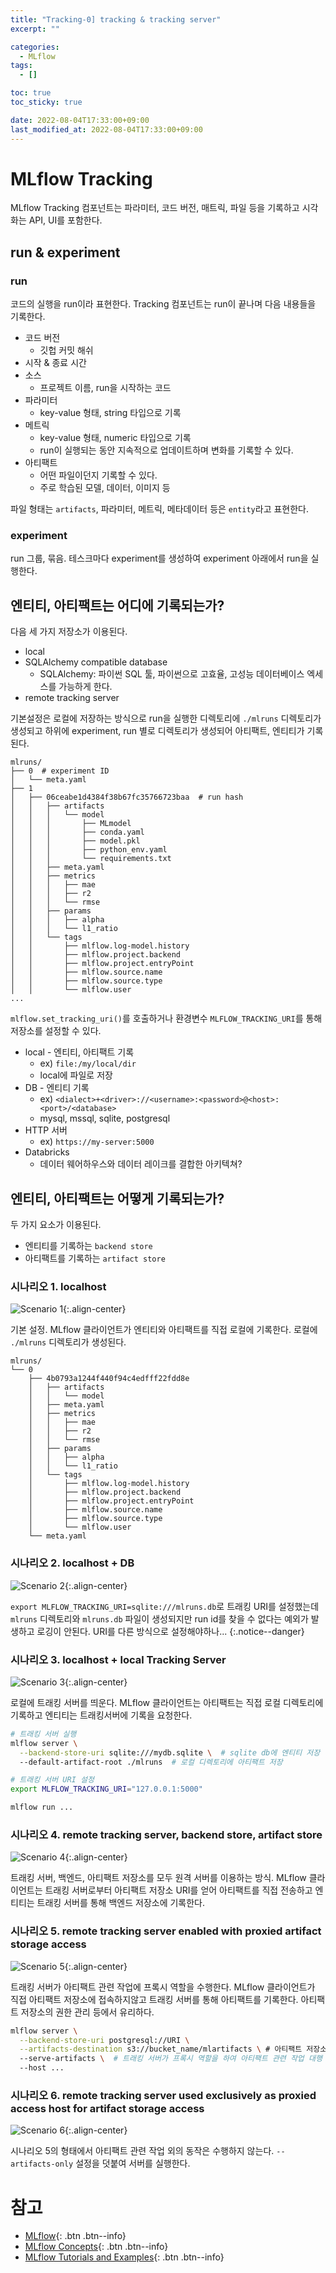 ```yaml
---
title: "Tracking-0] tracking & tracking server"
excerpt: ""

categories:
  - MLflow
tags:
  - []

toc: true
toc_sticky: true

date: 2022-08-04T17:33:00+09:00
last_modified_at: 2022-08-04T17:33:00+09:00
---
```


# MLflow Tracking

MLflow Tracking 컴포넌트는 파라미터, 코드 버전, 매트릭, 파일 등을 기록하고 시각화는 API, UI를 포함한다.

## run & experiment

### run

코드의 실행을 run이라 표현한다. Tracking 컴포넌트는 run이 끝나며 다음 내용들을 기록한다.

* 코드 버전
  * 깃헙 커밋 해쉬
* 시작 & 종료 시간
* 소스
  * 프로젝트 이름, run을 시작하는 코드
* 파라미터
  * key-value 형태, string 타입으로 기록
* 메트릭
  * key-value 형태, numeric 타입으로 기록
  * run이 실행되는 동안 지속적으로 업데이트하며 변화를 기록할 수 있다.
* 아티팩트
  * 어떤 파일이던지 기록할 수 있다.
  * 주로 학습된 모델, 데이터, 이미지 등

파일 형태는 `artifacts`, 파라미터, 메트릭, 메타데이터 등은 `entity`라고 표현한다.

### experiment

run 그룹, 묶음. 테스크마다 experiment를 생성하여 experiment 아래에서 run을 실행한다.

## 엔티티, 아티팩트는 어디에 기록되는가?

다음 세 가지 저장소가 이용된다.

* local
* SQLAlchemy compatible database
  * SQLAlchemy: 파이썬 SQL 툴, 파이썬으로 고효율, 고성능 데이터베이스 엑세스를 가능하게 한다.
* remote tracking server

기본설정은 로컬에 저장하는 방식으로 run을 실행한 디렉토리에 `./mlruns` 디렉토리가 생성되고 하위에 experiment, run 별로 디렉토리가 생성되어 아티팩트, 엔티티가 기록된다.

```text
mlruns/
├── 0  # experiment ID
│   └── meta.yaml
├── 1
│   ├── 06ceabe1d4384f38b67fc35766723baa  # run hash
│   │   ├── artifacts
│   │   │   └── model
│   │   │       ├── MLmodel
│   │   │       ├── conda.yaml
│   │   │       ├── model.pkl
│   │   │       ├── python_env.yaml
│   │   │       └── requirements.txt
│   │   ├── meta.yaml
│   │   ├── metrics
│   │   │   ├── mae
│   │   │   ├── r2
│   │   │   └── rmse
│   │   ├── params
│   │   │   ├── alpha
│   │   │   └── l1_ratio
│   │   └── tags
│   │       ├── mlflow.log-model.history
│   │       ├── mlflow.project.backend
│   │       ├── mlflow.project.entryPoint
│   │       ├── mlflow.source.name
│   │       ├── mlflow.source.type
│   │       └── mlflow.user
...
```

`mlflow.set_tracking_uri()`를 호출하거나 환경변수 `MLFLOW_TRACKING_URI`를 통해 저장소를 설정할 수 있다.

* local - 엔티티, 아티팩트 기록
  * ex) `file:/my/local/dir`
  * local에 파일로 저장
* DB - 엔티티 기록
  * ex) `<dialect>+<driver>://<username>:<password>@<host>:<port>/<database>`
  * mysql, mssql, sqlite, postgresql
* HTTP 서버
  * ex) `https://my-server:5000`
* Databricks
  * 데이터 웨어하우스와 데이터 레이크를 결합한 아키텍쳐?


## 엔티티, 아티팩트는 어떻게 기록되는가?

두 가지 요소가 이용된다.
* 엔티티를 기록하는 `backend store`
* 아티팩트를 기록하는 `artifact store`

### 시나리오 1. localhost

![Scenario 1](https://mlflow.org/docs/latest/_images/scenario_1.png){:.align-center}

기본 설정. MLflow 클라이언트가 엔티티와 아티팩트를 직접 로컬에 기록한다. 로컬에 `./mlruns` 디렉토리가 생성된다.

```text
mlruns/
└── 0
    ├── 4b0793a1244f440f94c4edfff22fdd8e
    │   ├── artifacts
    │   │   └── model
    │   ├── meta.yaml
    │   ├── metrics
    │   │   ├── mae
    │   │   ├── r2
    │   │   └── rmse
    │   ├── params
    │   │   ├── alpha
    │   │   └── l1_ratio
    │   └── tags
    │       ├── mlflow.log-model.history
    │       ├── mlflow.project.backend
    │       ├── mlflow.project.entryPoint
    │       ├── mlflow.source.name
    │       ├── mlflow.source.type
    │       └── mlflow.user
    └── meta.yaml

```

### 시나리오 2. localhost + DB

![Scenario 2](https://mlflow.org/docs/latest/_images/scenario_2.png){:.align-center}

`export MLFLOW_TRACKING_URI=sqlite:///mlruns.db`로 트래킹 URI를 설정했는데 `mlruns` 디렉토리와 `mlruns.db` 파일이 생성되지만 run id를 찾을 수 없다는 예외가 발생하고 로깅이 안된다. URI를 다른 방식으로 설정해야하나...
{:.notice--danger}


### 시나리오 3. localhost + local Tracking Server

![Scenario 3](https://mlflow.org/docs/latest/_images/scenario_3.png){:.align-center}

로컬에 트래킹 서버를 띄운다. MLflow 클라이언트는 아티팩트는 직접 로컬 디렉토리에 기록하고 엔티티는 트래킹서버에 기록을 요청한다.

```bash
# 트래킹 서버 실행
mlflow server \
  --backend-store-uri sqlite:///mydb.sqlite \  # sqlite db에 엔티티 저장
  --default-artifact-root ./mlruns  # 로컬 디렉토리에 아티팩트 저장

# 트래킹 서버 URI 설정
export MLFLOW_TRACKING_URI="127.0.0.1:5000"

mlflow run ...
```

### 시나리오 4. remote tracking server, backend store, artifact store

![Scenario 4](https://mlflow.org/docs/latest/_images/scenario_4.png){:.align-center}

트래킹 서버, 백엔드, 아티팩트 저장소를 모두 원격 서버를 이용하는 방식. MLflow 클라이언트는 트래킹 서버로부터 아티팩트 저장소 URI를 얻어 아티팩트를 직접 전송하고 엔티티는 트래킹 서버를 통해 백엔드 저장소에 기록한다.

### 시나리오 5. remote tracking server enabled with proxied artifact storage access

![Scenario 5](https://mlflow.org/docs/latest/_images/scenario_5.png){:.align-center}

트래킹 서버가 아티팩트 관련 작업에 프록시 역할을 수행한다. MLflow 클라이언트가 직접 아티팩트 저장소에 접속하지않고 트래킹 서버를 통해 아티팩트를 기록한다. 아티팩트 저장소의 권한 관리 등에서 유리하다.

```bash
mlflow server \
  --backend-store-uri postgresql://URI \
  --artifacts-destination s3://bucket_name/mlartifacts \ # 아티팩트 저장소 URI
  --serve-artifacts \  # 트래킹 서버가 프록시 역할을 하여 아티팩트 관련 작업 대행
  --host ...
```

### 시나리오 6. remote tracking server used exclusively as proxied access host for artifact storage access

![Scenario 6](https://mlflow.org/docs/latest/_images/scenario_6.png){:.align-center}

시나리오 5의 형태에서 아티팩트 관련 작업 외의 동작은 수행하지 않는다. `--artifacts-only` 설정을 덧붙여 서버를 실행한다.



# 참고
* [MLflow](#https://mlflow.org/docs/latest/index.html){: .btn .btn--info}
* [MLflow Concepts](#https://mlflow.org/docs/latest/concepts.html){: .btn .btn--info}
* [MLflow Tutorials and Examples](#https://mlflow.org/docs/latest/tutorials-and-examples/index.html){: .btn .btn--info}